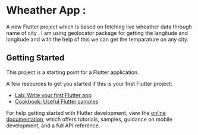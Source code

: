 # Wheather App : 

A new Flutter project which is based on fetching live wheather data through name of city .
I am using geolocator package for getting the langitude and longitude and with the help of this we can get the temparature on any city.


## Getting Started

This project is a starting point for a Flutter application.

A few resources to get you started if this is your first Flutter project:

- [Lab: Write your first Flutter app](https://docs.flutter.dev/get-started/codelab)
- [Cookbook: Useful Flutter samples](https://docs.flutter.dev/cookbook)

For help getting started with Flutter development, view the
[online documentation](https://docs.flutter.dev/), which offers tutorials,
samples, guidance on mobile development, and a full API reference.
